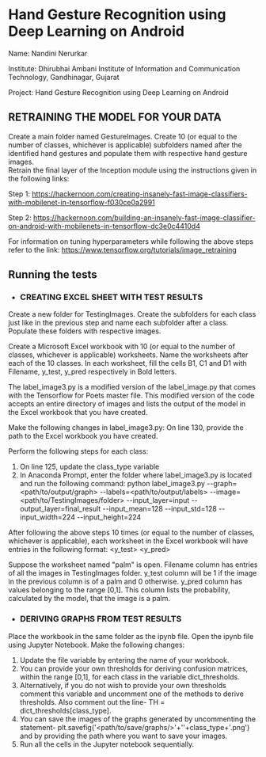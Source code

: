 # Hand Gesture Recognition using Deep Learning on Android

Name: Nandini Nerurkar

Institute: Dhirubhai Ambani Institute of Information and Communication Technology, Gandhinagar, Gujarat

Project: Hand Gesture Recognition using Deep Learning on Android



## RETRAINING THE MODEL FOR YOUR DATA

Create a main folder named GestureImages.  Create 10 (or equal to the number of classes, whichever is applicable) subfolders named after the identified hand gestures and populate them with respective hand gesture images.  
Retrain the final layer of the Inception module using the instructions given in the following links:

Step 1:
https://hackernoon.com/creating-insanely-fast-image-classifiers-with-mobilenet-in-tensorflow-f030ce0a2991

Step 2:
https://hackernoon.com/building-an-insanely-fast-image-classifier-on-android-with-mobilenets-in-tensorflow-dc3e0c4410d4

For information on tuning hyperparameters while following the above steps refer to the link:
https://www.tensorflow.org/tutorials/image_retraining

## Running the tests

- ### CREATING EXCEL SHEET WITH TEST RESULTS

Create a new folder for TestingImages.  Create the subfolders for each class just like in the previous step and name each subfolder after a class.  Populate these folders with respective images.

Create a Microsoft Excel workbook with 10 (or equal to the number of classes, whichever is applicable) worksheets.  Name the worksheets after each of the 10 classes. In each worksheet, fill the cells B1, C1 and D1 with Filename, y_test, y_pred respectively in Bold letters.

The label_image3.py is a modified version of the label_image.py that comes with the Tensorflow for Poets master file. This modified version of the code accepts an entire directory of images and lists the output of the model in the Excel workbook that you have created.  

Make the following changes in label_image3.py:
On line 130, provide the path to the Excel workbook you have created.

Perform the following steps for each class:
1. On line 125, update the class_type variable 
2. In Anaconda Prompt, enter the folder where label_image3.py is located and run the following command:
	python label_image3.py --graph=<path/to/output/graph> --labels=<path/to/output/labels>  --image=<path/to/TestingImages/folder> --input_layer=input --output_layer=final_result --input_mean=128 --input_std=128 --input_width=224 --input_height=224


After following the above steps 10 times (or equal to the number of classes, whichever is applicable), each worksheet in the Excel workbook will have entries in the following format:
<Filename> <y_test> <y_pred>

Suppose the worksheet named "palm" is open.  Filename column has entries of all the images in TestingImages folder.  y_test column will be 1 if the image in the previous column is of a palm and 0 otherwise.  y_pred column has values belonging to the range [0,1].  This column lists the probability, calculated by the model, that the image is a palm.



- ### DERIVING GRAPHS FROM TEST RESULTS

Place the workbook in the same folder as the ipynb file.  Open the ipynb file using Jupyter Notebook. Make the following changes:
1. Update the file variable by entering the name of your workbook.
2. You can provide your own thresholds for deriving confusion matrices, within the range [0,1], for each class in the variable dict_thresholds.  
3. Alternatively, if you do not wish to provide your own thresholds comment this variable and uncomment one of the methods to derive thresholds. Also comment out the line- TH = dict_thresholds[class_type].
4. You can save the images of the graphs generated by uncommenting the statement- plt.savefig('<path/to/save/graphs/>'+'<graph type>'+class_type+'.png') and by  providing the path where you want to save your images.
5. Run all the cells in the Jupyter notebook sequentially.


